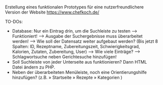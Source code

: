 Erstellung eines funktionalen Prototypes für eine nutzerfreundlichere Version der Website https://www.chefkoch.de/

TO-DOs:

- Database: Nur ein Eintrag drin, um die Suchleiste zu testen --> Funktioniert! 
            --> Ausgabe der Suchergebnisse muss überarbeitet werden!
            --> Wie soll der Datensatz weiter aufgebaut werden? (Bis jetzt 8 Spalten: ID, Rezeptname, Zubereitungszeit, Schwierigkeitsgrad, Kalorien, Zutaten,          Zubereitung, User)
            --> Wie viele Einträge?
            --> Schlagwortsuche neben Gerichtesuche hinzufügen!
- Soll Suchleiste von jeder Unterseite aus funktionieren? Dann HTML Datei ändern zu PHP.
- Neben der überarbeiteten Menüleiste, noch eine Orientierungshilfe hinzufügen? (z.B.  » Startseite » Rezepte » Kategorien )
